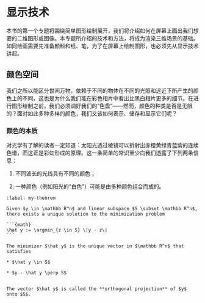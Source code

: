 # 显示技术

本书的第一个专题将围绕简单图形绘制展开，我们将介绍如何在屏幕上画出我们想要的二维图形或图像。本专题所介绍的技术和方法，将成为渲染三维场景的基础。如同绘画需要先准备颜料和纸、笔，为了在屏幕上绘制图形，也必须先从显示技术讲起。

## 颜色空间

我们之所以能区分世间万物，依赖于不同的物体在不同的光照和远近下所产生的颜色上的不同，这也是为什么我们能在彩色相片中看出比黑白相片更多的细节。在进行图形绘制之前，我们必须调好我们的“色盘”——然而，颜色的种类是否是无限的？面对如此多种多样的颜色，我们又该如何表示、储存和显示它们呢？

### 颜色的本质

对光学有了解的读者一定知道：太阳光透过棱镜可以折射出赤橙黄绿青蓝紫的连续色谱，而这正是彩虹形成的原理。这一条简单的常识至少向我们透露了下列两条信息：

1. 不同波长的光线具有不同的颜色；

2. 一种颜色（例如阳光的“白色”）可能是由多种颜色组合而成的。

````{prf:theorem} Orthogonal-Projection-Theorem
:label: my-theorem

Given $y \in \mathbb R^n$ and linear subspace $S \subset \mathbb R^n$,
there exists a unique solution to the minimization problem

```{math}
\hat y := \argmin_{z \in S} \|y - z\|
```

The minimizer $\hat y$ is the unique vector in $\mathbb R^n$ that satisfies

* $\hat y \in S$

* $y - \hat y \perp S$


The vector $\hat y$ is called the **orthogonal projection** of $y$ onto $S$.
````
